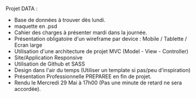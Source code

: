 Projet DATA : 
- Base de données à trouver dès lundi.
- maquette en .psd
- Cahier des charges à présenter mardi dans la journée.
- Présentation obligatoire d'un wireframe par device : Mobile / Tablette / Ecran large
- Utilisation d'une architecture de projet MVC (Model - View - Controller)
- Site/Application Responsive
- Utilisation de Github et SASS
- Design dans l'air du temps (Utiliser un template si pas/peu d'inspiration)
- Présentation Professionnelle PREPAREE en fin de projet.
- Rendu le Mercredi 29 Mai à 17h00 (Pas une minute de retard ne sera accordée).

